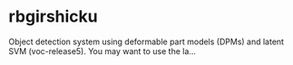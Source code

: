 # rbgirshicku
Object detection system using deformable part models (DPMs) and latent SVM (voc-release5). You may want to use the la…
